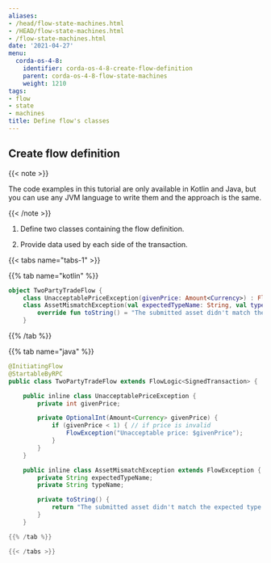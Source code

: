 ```yaml
---
aliases:
- /head/flow-state-machines.html
- /HEAD/flow-state-machines.html
- /flow-state-machines.html
date: '2021-04-27'
menu:
  corda-os-4-8:
    identifier: corda-os-4-8-create-flow-definition
    parent: corda-os-4-8-flow-state-machines
    weight: 1210
tags:
- flow
- state
- machines
title: Define flow's classes
---
```


## Create flow definition

{{< note >}}

The code examples in this tutorial are only available in Kotlin and Java, but you can use any JVM language to
write them and the approach is the same.

{{< /note >}}

1. Define two classes containing the flow definition.

2. Provide data used by each side of the transaction.

{{< tabs name="tabs-1" >}}

{{% tab name="kotlin" %}}

```kotlin
object TwoPartyTradeFlow {
    class UnacceptablePriceException(givenPrice: Amount<Currency>) : FlowException("Unacceptable price: $givenPrice")
    class AssetMismatchException(val expectedTypeName: String, val typeName: String) : FlowException() {
        override fun toString() = "The submitted asset didn't match the expected type: $expectedTypeName vs $typeName"
    }

```
{{% /tab %}}

{{% tab name="java" %}}
```java
@InitiatingFlow
@StartableByRPC
public class TwoPartyTradeFlow extends FlowLogic<SignedTransaction> {

    public inline class UnacceptablePriceException {
        private int givenPrice;

        private OptionalInt(Amount<Currency> givenPrice) {
            if (givenPrice < 1) { // if price is invalid
                FlowException("Unacceptable price: $givenPrice");
            }
        }
    }

    public inline class AssetMismatchException extends FlowException {
        private String expectedTypeName;
        private String typeName;

        private toString() {
            return "The submitted asset didn't match the expected type: " + expectedTypeName + " vs " + typeName;
        }
    }

{{% /tab %}}

{{< /tabs >}}
